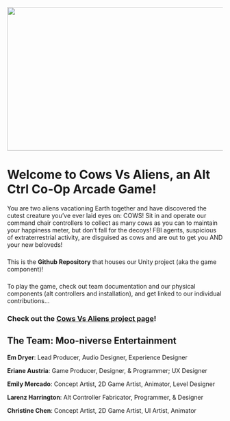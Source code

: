 <img align ="center" width="1080" height = "335" src="https://img.itch.zone/aW1nLzE0Mjc2ODA1LnBuZw==/original/iyJ1%2FW.png">

# **Welcome to Cows Vs Aliens, an Alt Ctrl Co-Op Arcade Game!**
You are two aliens vacationing Earth together and have discovered the cutest creature you’ve ever laid eyes on: COWS! Sit in and operate our command chair controllers to collect as many cows as you can to maintain your happiness meter, but don’t fall for the decoys! FBI agents, suspicious of extraterrestrial activity, are disguised as cows and are out to get you AND your new beloveds!
###

This is the **Github Repository** that houses our Unity project (aka the game component)!
###
To play the game, check out team documentation and our physical components (alt controllers and installation), and get linked to our individual contributions...
### Check out the [Cows Vs Aliens project page](https://enair3.itch.io/cows-vs-aliens)!

##
## The Team: Moo-niverse Entertainment

**Em Dryer**: Lead Producer, Audio Designer, Experience Designer

**Eriane Austria**: Game Producer, Designer, & Programmer; UX Designer

**Emily Mercado**: Concept Artist, 2D Game Artist, Animator, Level Designer

**Larenz Harrington**: Alt Controller Fabricator, Programmer, & Designer

**Christine Chen**: Concept Artist, 2D Game Artist, UI Artist, Animator

